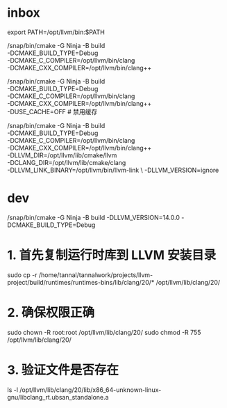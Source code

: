 

# inbox

export PATH=/opt/llvm/bin:$PATH

/snap/bin/cmake -G Ninja -B build \
    -DCMAKE_BUILD_TYPE=Debug \
    -DCMAKE_C_COMPILER=/opt/llvm/bin/clang \
    -DCMAKE_CXX_COMPILER=/opt/llvm/bin/clang++

/snap/bin/cmake -G Ninja -B build \
    -DCMAKE_BUILD_TYPE=Debug \
    -DCMAKE_C_COMPILER=/opt/llvm/bin/clang \
    -DCMAKE_CXX_COMPILER=/opt/llvm/bin/clang++ \
    -DUSE_CACHE=OFF  # 禁用缓存

/snap/bin/cmake -G Ninja -B build \
    -DCMAKE_BUILD_TYPE=Debug \
    -DCMAKE_C_COMPILER=/opt/llvm/bin/clang \
    -DCMAKE_CXX_COMPILER=/opt/llvm/bin/clang++ \
    -DLLVM_DIR=/opt/llvm/lib/cmake/llvm \
    -DCLANG_DIR=/opt/llvm/lib/cmake/clang \
    -DLLVM_LINK_BINARY=/opt/llvm/bin/llvm-link \ 
    -DLLVM_VERSION=ignore

# dev

/snap/bin/cmake -G Ninja -B build -DLLVM_VERSION=14.0.0 -DCMAKE_BUILD_TYPE=Debug

# 1. 首先复制运行时库到 LLVM 安装目录
sudo cp -r /home/tannal/tannalwork/projects/llvm-project/build/runtimes/runtimes-bins/lib/clang/20/* /opt/llvm/lib/clang/20/

# 2. 确保权限正确
sudo chown -R root:root /opt/llvm/lib/clang/20/
sudo chmod -R 755 /opt/llvm/lib/clang/20/

# 3. 验证文件是否存在
ls -l /opt/llvm/lib/clang/20/lib/x86_64-unknown-linux-gnu/libclang_rt.ubsan_standalone.a